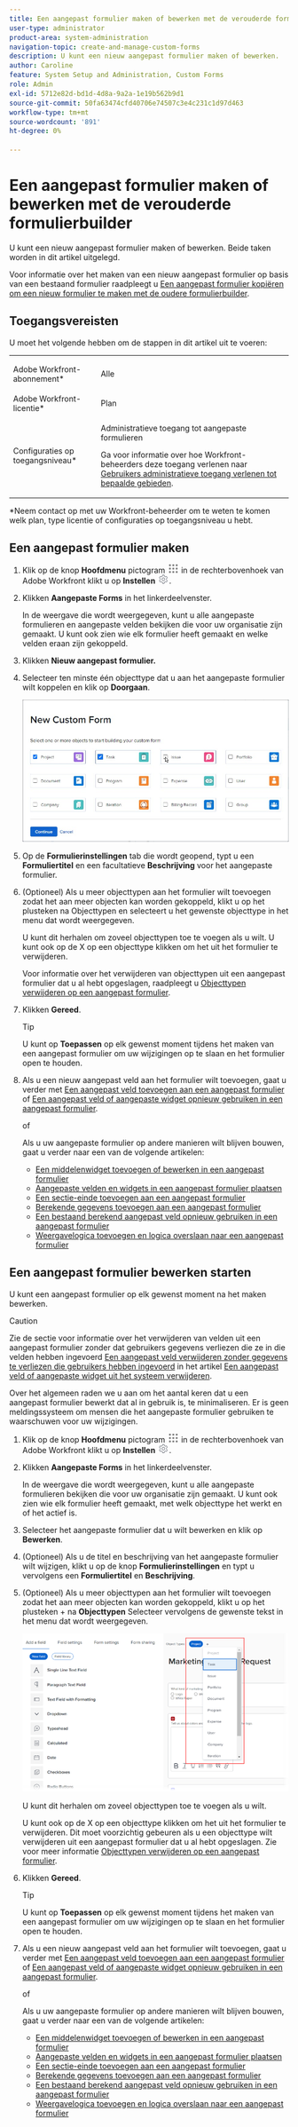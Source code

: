 ```yaml
---
title: Een aangepast formulier maken of bewerken met de verouderde formulierbuilder
user-type: administrator
product-area: system-administration
navigation-topic: create-and-manage-custom-forms
description: U kunt een nieuw aangepast formulier maken of bewerken.
author: Caroline
feature: System Setup and Administration, Custom Forms
role: Admin
exl-id: 5712e82d-bd1d-4d8a-9a2a-1e19b562b9d1
source-git-commit: 50fa63474cfd40706e74507c3e4c231c1d97d463
workflow-type: tm+mt
source-wordcount: '891'
ht-degree: 0%

---
```


# Een aangepast formulier maken of bewerken met de verouderde formulierbuilder

U kunt een nieuw aangepast formulier maken of bewerken. Beide taken worden in dit artikel uitgelegd.

Voor informatie over het maken van een nieuw aangepast formulier op basis van een bestaand formulier raadpleegt u [Een aangepast formulier kopiëren om een nieuw formulier te maken met de oudere formulierbuilder](../../../administration-and-setup/customize-workfront/create-manage-custom-forms/copy-custom-form-to-create-a-new-one.md).

## Toegangsvereisten

U moet het volgende hebben om de stappen in dit artikel uit te voeren:

<table style="table-layout:auto"> 
 <col> 
 <col> 
 <tbody> 
  <tr data-mc-conditions=""> 
   <td role="rowheader"> <p>Adobe Workfront-abonnement*</p> </td> 
   <td>Alle</td> 
  </tr> 
  <tr> 
   <td role="rowheader">Adobe Workfront-licentie*</td> 
   <td>Plan</td> 
  </tr> 
  <tr data-mc-conditions=""> 
   <td role="rowheader">Configuraties op toegangsniveau*</td> 
   <td> <p>Administratieve toegang tot aangepaste formulieren</p> <p>Ga voor informatie over hoe Workfront-beheerders deze toegang verlenen naar <a href="../../../administration-and-setup/add-users/configure-and-grant-access/grant-users-admin-access-certain-areas.md" class="MCXref xref">Gebruikers administratieve toegang verlenen tot bepaalde gebieden</a>.</p> </td> 
  </tr>  
 </tbody> 
</table>

&#42;Neem contact op met uw Workfront-beheerder om te weten te komen welk plan, type licentie of configuraties op toegangsniveau u hebt.

## Een aangepast formulier maken

1. Klik op de knop **Hoofdmenu** pictogram ![](assets/main-menu-icon.png) in de rechterbovenhoek van Adobe Workfront klikt u op **Instellen** ![](assets/gear-icon-settings.png).

1. Klikken **Aangepaste Forms** in het linkerdeelvenster.

   In de weergave die wordt weergegeven, kunt u alle aangepaste formulieren en aangepaste velden bekijken die voor uw organisatie zijn gemaakt. U kunt ook zien wie elk formulier heeft gemaakt en welke velden eraan zijn gekoppeld.

1. Klikken **Nieuw aangepast formulier.**
1. Selecteer ten minste één objecttype dat u aan het aangepaste formulier wilt koppelen en klik op **Doorgaan**.

   ![](assets/choose-object-type.jpg)

1. Op de **Formulierinstellingen** tab die wordt geopend, typt u een **Formuliertitel** en een facultatieve **Beschrijving** voor het aangepaste formulier.

1. (Optioneel) Als u meer objecttypen aan het formulier wilt toevoegen zodat het aan meer objecten kan worden gekoppeld, klikt u op het plusteken na Objecttypen en selecteert u het gewenste objecttype in het menu dat wordt weergegeven.

   U kunt dit herhalen om zoveel objecttypen toe te voegen als u wilt. U kunt ook op de X op een objecttype klikken om het uit het formulier te verwijderen.

   Voor informatie over het verwijderen van objecttypen uit een aangepast formulier dat u al hebt opgeslagen, raadpleegt u [Objecttypen verwijderen op een aangepast formulier](../../../administration-and-setup/customize-workfront/create-manage-custom-forms/delete-object-type-on-a-custom-form.md).

1. Klikken **Gereed**.

   >[!TIP]
   >
   >U kunt op **Toepassen** op elk gewenst moment tijdens het maken van een aangepast formulier om uw wijzigingen op te slaan en het formulier open te houden.

1. Als u een nieuw aangepast veld aan het formulier wilt toevoegen, gaat u verder met [Een aangepast veld toevoegen aan een aangepast formulier](../../../administration-and-setup/customize-workfront/create-manage-custom-forms/add-a-custom-field-to-a-custom-form.md) of [Een aangepast veld of aangepaste widget opnieuw gebruiken in een aangepast formulier](../../../administration-and-setup/customize-workfront/create-manage-custom-forms/reuse-an-existing-field.md).

   of

   Als u uw aangepaste formulier op andere manieren wilt blijven bouwen, gaat u verder naar een van de volgende artikelen:

   * [Een middelenwidget toevoegen of bewerken in een aangepast formulier](../../../administration-and-setup/customize-workfront/create-manage-custom-forms/add-widget-or-edit-its-properties-in-a-custom-form.md)
   * [Aangepaste velden en widgets in een aangepast formulier plaatsen](../../../administration-and-setup/customize-workfront/create-manage-custom-forms/position-fields-in-a-custom-form.md)
   * [Een sectie-einde toevoegen aan een aangepast formulier](../../../administration-and-setup/customize-workfront/create-manage-custom-forms/add-a-section-break-to-a-custom-form.md)
   * [Berekende gegevens toevoegen aan een aangepast formulier](../../../administration-and-setup/customize-workfront/create-manage-custom-forms/add-calculated-data-to-custom-form.md)
   * [Een bestaand berekend aangepast veld opnieuw gebruiken in een aangepast formulier](../../../administration-and-setup/customize-workfront/create-manage-custom-forms/use-existing-calc-field-new-custom-form.md)
   * [Weergavelogica toevoegen en logica overslaan naar een aangepast formulier](../../../administration-and-setup/customize-workfront/create-manage-custom-forms/display-or-skip-logic-custom-form.md)

## Een aangepast formulier bewerken starten

U kunt een aangepast formulier op elk gewenst moment na het maken bewerken.

>[!CAUTION]
>
>Zie de sectie voor informatie over het verwijderen van velden uit een aangepast formulier zonder dat gebruikers gegevens verliezen die ze in die velden hebben ingevoerd [Een aangepast veld verwijderen zonder gegevens te verliezen die gebruikers hebben ingevoerd](../../../administration-and-setup/customize-workfront/create-manage-custom-forms/delete-a-custom-field.md#remove) in het artikel [Een aangepast veld of aangepaste widget uit het systeem verwijderen](../../../administration-and-setup/customize-workfront/create-manage-custom-forms/delete-a-custom-field.md).
>
>Over het algemeen raden we u aan om het aantal keren dat u een aangepast formulier bewerkt dat al in gebruik is, te minimaliseren. Er is geen meldingssysteem om mensen die het aangepaste formulier gebruiken te waarschuwen voor uw wijzigingen.

1. Klik op de knop **Hoofdmenu** pictogram ![](assets/main-menu-icon.png) in de rechterbovenhoek van Adobe Workfront klikt u op **Instellen** ![](assets/gear-icon-settings.png).

1. Klikken **Aangepaste Forms** in het linkerdeelvenster.

   In de weergave die wordt weergegeven, kunt u alle aangepaste formulieren bekijken die voor uw organisatie zijn gemaakt. U kunt ook zien wie elk formulier heeft gemaakt, met welk objecttype het werkt en of het actief is.

1. Selecteer het aangepaste formulier dat u wilt bewerken en klik op **Bewerken**.
1. (Optioneel) Als u de titel en beschrijving van het aangepaste formulier wilt wijzigen, klikt u op de knop **Formulierinstellingen** en typt u vervolgens een **Formuliertitel** en **Beschrijving**.

1. (Optioneel) Als u meer objecttypen aan het formulier wilt toevoegen zodat het aan meer objecten kan worden gekoppeld, klikt u op het plusteken + na **Objecttypen** Selecteer vervolgens de gewenste tekst in het menu dat wordt weergegeven.

   ![](assets/add-object-type-existing-form.png)

   U kunt dit herhalen om zoveel objecttypen toe te voegen als u wilt.

   U kunt ook op de X op een objecttype klikken om het uit het formulier te verwijderen. Dit moet voorzichtig gebeuren als u een objecttype wilt verwijderen uit een aangepast formulier dat u al hebt opgeslagen. Zie voor meer informatie [Objecttypen verwijderen op een aangepast formulier](../../../administration-and-setup/customize-workfront/create-manage-custom-forms/delete-object-type-on-a-custom-form.md).

1. Klikken **Gereed**.

   >[!TIP]
   >
   >U kunt op **Toepassen** op elk gewenst moment tijdens het maken van een aangepast formulier om uw wijzigingen op te slaan en het formulier open te houden.

1. Als u een nieuw aangepast veld aan het formulier wilt toevoegen, gaat u verder met [Een aangepast veld toevoegen aan een aangepast formulier](../../../administration-and-setup/customize-workfront/create-manage-custom-forms/add-a-custom-field-to-a-custom-form.md) of [Een aangepast veld of aangepaste widget opnieuw gebruiken in een aangepast formulier](../../../administration-and-setup/customize-workfront/create-manage-custom-forms/reuse-an-existing-field.md).

   of

   Als u uw aangepaste formulier op andere manieren wilt blijven bouwen, gaat u verder naar een van de volgende artikelen:

   * [Een middelenwidget toevoegen of bewerken in een aangepast formulier](../../../administration-and-setup/customize-workfront/create-manage-custom-forms/add-widget-or-edit-its-properties-in-a-custom-form.md)
   * [Aangepaste velden en widgets in een aangepast formulier plaatsen](../../../administration-and-setup/customize-workfront/create-manage-custom-forms/position-fields-in-a-custom-form.md)
   * [Een sectie-einde toevoegen aan een aangepast formulier](../../../administration-and-setup/customize-workfront/create-manage-custom-forms/add-a-section-break-to-a-custom-form.md)
   * [Berekende gegevens toevoegen aan een aangepast formulier](../../../administration-and-setup/customize-workfront/create-manage-custom-forms/add-calculated-data-to-custom-form.md)
   * [Een bestaand berekend aangepast veld opnieuw gebruiken in een aangepast formulier](../../../administration-and-setup/customize-workfront/create-manage-custom-forms/use-existing-calc-field-new-custom-form.md)
   * [Weergavelogica toevoegen en logica overslaan naar een aangepast formulier](../../../administration-and-setup/customize-workfront/create-manage-custom-forms/display-or-skip-logic-custom-form.md)
